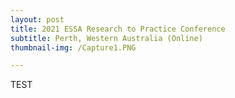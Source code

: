 ```yaml
---
layout: post
title: 2021 ESSA Research to Practice Conference
subtitle: Perth, Western Australia (Online)
thumbnail-img: /Capture1.PNG

---
```


TEST
